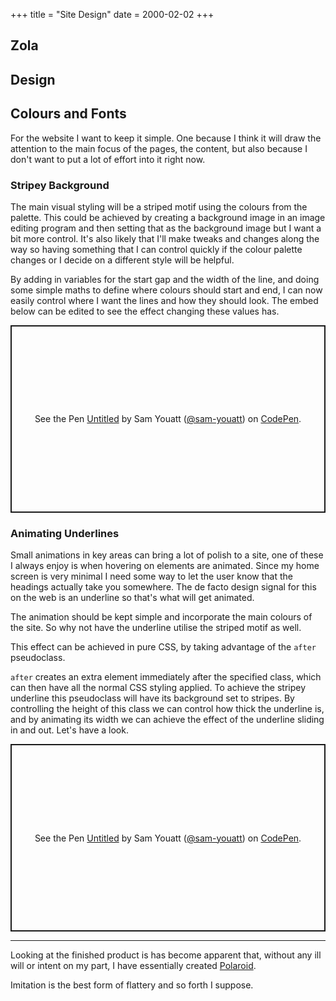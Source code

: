 +++
title = "Site Design"
date = 2000-02-02
+++

## Zola

## Design

## Colours and Fonts

For the website I want to keep it simple. One because I think it will draw the attention to the main focus of the pages, the content, but also because I don't want to put a lot of effort into it right now.

### Stripey Background

The main visual styling will be a striped motif using the colours from the palette. This could be achieved by creating a background image in an image editing program and then setting that as the background image but I want a bit more control. It's also likely that I'll make tweaks and changes along the way so having something that I can control quickly if the colour palette changes or I decide on a different style will be helpful.

By adding in variables for the start gap and the width of the line, and doing some simple maths to define where colours should start and end, I can now easily control where I want the lines and how they should look. The embed below can be edited to see the effect changing these values has.

<div class="codepen-container"><p class="codepen" data-height="300" data-theme-id="dark" data-default-tab="css,result" data-slug-hash="OJjKEGa" data-editable="true" data-user="sam-youatt" style="height: 300px; box-sizing: border-box; display: flex; align-items: center; justify-content: center; border: 2px solid; margin: 1em 0; padding: 1em;">
  <span>See the Pen <a href="https://codepen.io/sam-youatt/pen/OJjKEGa">
  Untitled</a> by Sam Youatt (<a href="https://codepen.io/sam-youatt">@sam-youatt</a>)
  on <a href="https://codepen.io">CodePen</a>.</span>
</p>
<script async src="https://cpwebassets.codepen.io/assets/embed/ei.js"></script>
</div>

### Animating Underlines

Small animations in key areas can bring a lot of polish to a site, one of these I always enjoy is when hovering on elements are animated. Since my home screen is very minimal I need some way to let the user know that the headings actually take you somewhere. The de facto design signal for this on the web is an underline so that's what will get animated.

The animation should be kept simple and incorporate the main colours of the site. So why not have the underline utilise the striped motif as well.

This effect can be achieved in pure CSS, by taking advantage of the `after` pseudoclass.

`after` creates an extra element immediately after the specified class, which can then have all the normal CSS styling applied. To achieve the stripey underline this pseudoclass will have its background set to stripes. By controlling the height of this class we can control how thick the underline is, and by animating its width we can achieve the effect of the underline sliding in and out. Let's have a look.

<div class="codepen-container">
<p class="codepen" data-height="300" data-theme-id="dark" data-default-tab="css,result" data-slug-hash="XWerqxx" data-editable="true" data-user="sam-youatt" style="height: 300px; box-sizing: border-box; display: flex; align-items: center; justify-content: center; border: 2px solid; margin: 1em 0; padding: 1em;">
  <span>See the Pen <a href="https://codepen.io/sam-youatt/pen/XWerqxx">
  Untitled</a> by Sam Youatt (<a href="https://codepen.io/sam-youatt">@sam-youatt</a>)
  on <a href="https://codepen.io">CodePen</a>.</span>
</p>
<script async src="https://cpwebassets.codepen.io/assets/embed/ei.js"></script>
</div>

---

Looking at the finished product is has become apparent that, without any ill will or intent on my part, I have essentially created [Polaroid](https://uk.polaroid.com/).

Imitation is the best form of flattery and so forth I suppose.
